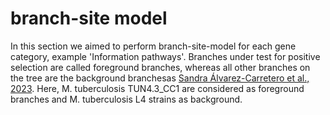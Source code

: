 # branch-site model
In this section we aimed to perform branch-site-model for each gene category, example 'Information pathways'. 
Branches under test for positive selection are called foreground branches, whereas all other branches on the tree are the background branchesas [Sandra Álvarez-Carretero et al., 2023](https://doi.org/10.1093/molbev/msad041).
Here, M. tuberculosis TUN4.3_CC1 are considered as foreground branches and M. tuberculosis L4 strains as background.

